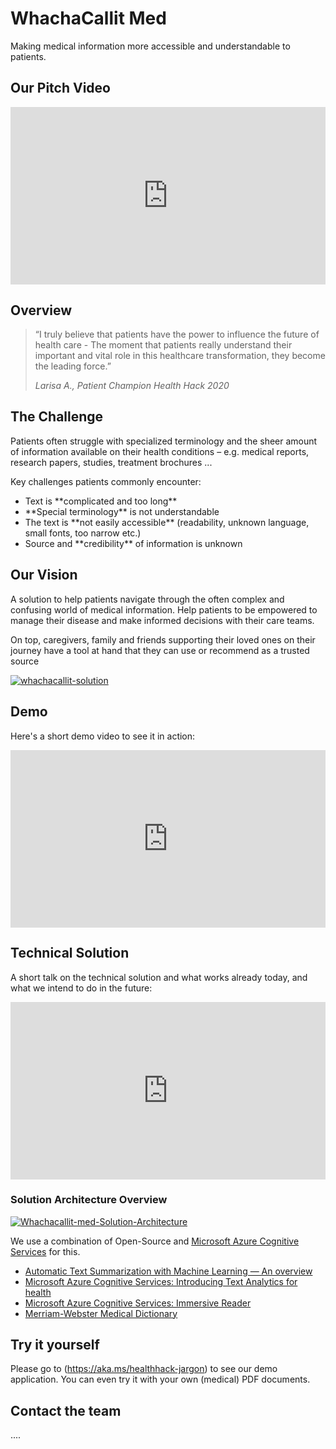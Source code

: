 # WhachaCallit Med
Making medical information more accessible and understandable to patients.


## Our Pitch Video
<div style="padding:56.25% 0 0 0;position:relative;"><iframe src="https://player.vimeo.com/video/476635313?title=0&byline=0&portrait=0" style="position:absolute;top:0;left:0;width:100%;height:100%;" frameborder="0" allow="autoplay; fullscreen" allowfullscreen></iframe></div><script src="https://player.vimeo.com/api/player.js"></script>

<p></p>
<p></p>

## Overview

<blockquote>
“I truly believe that patients have the power to
influence the future of health care -
The moment that patients really understand
their important and vital role in this healthcare
transformation, they become the leading
force.”


<i>Larisa A., Patient Champion Health Hack 2020</i>
</blockquote>

<script async class="speakerdeck-embed" data-id="f1d6cce137434dc5a6bb52b248122b6c" data-ratio="1.77777777777778" src="//speakerdeck.com/assets/embed.js"></script>

<p></p>
<p></p>

## The Challenge
Patients often struggle with specialized terminology and the sheer
amount of information available on their health conditions – e.g.
medical reports, research papers, studies, treatment brochures ...

Key challenges patients commonly encounter:
<ul>
<li> Text is **complicated and too long**
<li> **Special terminology** is not understandable
<li> The text is **not easily accessible** (readability, unknown language,
small fonts, too narrow etc.)
<li> Source and **credibility** of information is unknown
</ul>

<p></p>
<p></p>

## Our Vision
A solution to help patients navigate through the often complex and confusing world of medical information. Help patients to be empowered to manage their disease and make informed decisions with their care teams.

On top, caregivers, family and friends supporting their loved ones on their journey have a tool at hand that they can use or recommend as a trusted source


<a href="https://ibb.co/4JCLpNH"><img src="https://i.ibb.co/3kVbchn/whachacallit-solution.png" alt="whachacallit-solution" border="0" /></a>


<p></p>
<p></p>

## Demo
Here's a short demo video to see it in action:
<div style="padding:56.25% 0 0 0;position:relative;"><iframe src="https://player.vimeo.com/video/476680206?title=0&byline=0&portrait=0" style="position:absolute;top:0;left:0;width:100%;height:100%;" frameborder="0" allow="autoplay; fullscreen" allowfullscreen></iframe></div><script src="https://player.vimeo.com/api/player.js"></script>


## Technical Solution
A short talk on the technical solution and what works already today, and what we intend to do in the future:
<div style="padding:56.25% 0 0 0;position:relative;"><iframe src="https://player.vimeo.com/video/476680289?title=0&byline=0&portrait=0" style="position:absolute;top:0;left:0;width:100%;height:100%;" frameborder="0" allow="autoplay; fullscreen" allowfullscreen></iframe></div><script src="https://player.vimeo.com/api/player.js"></script>

### Solution Architecture Overview
<a href="https://ibb.co/bNLRdPF"><img src="https://i.ibb.co/P14zCNM/Whachacallit-med-Solution-Architecture.png" alt="Whachacallit-med-Solution-Architecture" border="0" /></a>

<p>

We use a combination of Open-Source and <a href="https://azure.microsoft.com/en-us/services/cognitive-services/">Microsoft Azure Cognitive Services</a> for this.

<ul>
<li><a href="https://medium.com/luisfredgs/automatic-text-summarization-with-machine-learning-an-overview-68ded5717a25">Automatic Text Summarization with Machine Learning — An overview</a>
<li><a href="https://techcommunity.microsoft.com/t5/azure-ai/introducing-text-analytics-for-health/ba-p/1505152">Microsoft Azure Cognitive Services: Introducing Text Analytics for health</a>
<li><a href="https://azure.microsoft.com/en-us/services/cognitive-services/immersive-reader/">Microsoft Azure Cognitive Services: Immersive Reader</a>

<li><a href="https://www.dictionaryapi.com/products/api-medical-dictionary">Merriam-Webster Medical Dictionary</a>

</ul>

<p></p>
<p></p>

## Try it yourself

Please go to (https://aka.ms/healthhack-jargon) to see our demo application.
You can even try it with your own (medical) PDF documents.


## Contact the team
....
